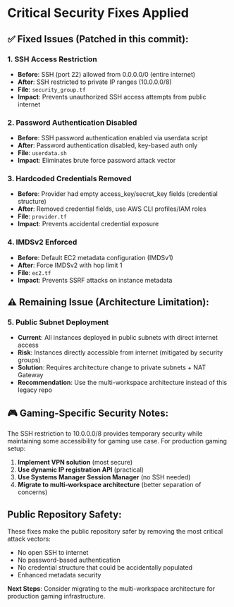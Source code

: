 # Critical Security Fixes Applied

## ✅ Fixed Issues (Patched in this commit):

### 1. SSH Access Restriction
- **Before**: SSH (port 22) allowed from 0.0.0.0/0 (entire internet) 
- **After**: SSH restricted to private IP ranges (10.0.0.0/8)
- **File**: `security_group.tf`
- **Impact**: Prevents unauthorized SSH access attempts from public internet

### 2. Password Authentication Disabled  
- **Before**: SSH password authentication enabled via userdata script
- **After**: Password authentication disabled, key-based auth only
- **File**: `userdata.sh`
- **Impact**: Eliminates brute force password attack vector

### 3. Hardcoded Credentials Removed
- **Before**: Provider had empty access_key/secret_key fields (credential structure)
- **After**: Removed credential fields, use AWS CLI profiles/IAM roles
- **File**: `provider.tf` 
- **Impact**: Prevents accidental credential exposure

### 4. IMDSv2 Enforced
- **Before**: Default EC2 metadata configuration (IMDSv1)
- **After**: Force IMDSv2 with hop limit 1
- **File**: `ec2.tf`
- **Impact**: Prevents SSRF attacks on instance metadata

## ⚠️ Remaining Issue (Architecture Limitation):

### 5. Public Subnet Deployment
- **Current**: All instances deployed in public subnets with direct internet access
- **Risk**: Instances directly accessible from internet (mitigated by security groups)
- **Solution**: Requires architecture change to private subnets + NAT Gateway
- **Recommendation**: Use the multi-workspace architecture instead of this legacy repo

## 🎮 Gaming-Specific Security Notes:

The SSH restriction to 10.0.0.0/8 provides temporary security while maintaining some accessibility for gaming use case. For production gaming setup:

1. **Implement VPN solution** (most secure)
2. **Use dynamic IP registration API** (practical)  
3. **Use Systems Manager Session Manager** (no SSH needed)
4. **Migrate to multi-workspace architecture** (better separation of concerns)

## Public Repository Safety:

These fixes make the public repository safer by removing the most critical attack vectors:
- No open SSH to internet
- No password-based authentication
- No credential structure that could be accidentally populated  
- Enhanced metadata security

**Next Steps**: Consider migrating to the multi-workspace architecture for production gaming infrastructure.